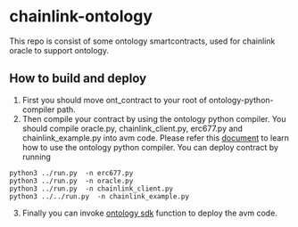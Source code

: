 # chainlink-ontology
This repo is consist of some ontology smartcontracts, used for chainlink oracle to support ontology.

## How to build and deploy
1. First you should move ont_contract to your root of ontology-python-compiler path.
2. Then compile your contract by using the ontology python compiler. You should compile oracle.py, chainlink_client.py, erc677.py and chainlink_example.py into avm code. Please refer this [document](https://github.com/ontio/ontology-python-compiler) to learn how to use the ontology python compiler.
You can deploy contract by running 
``` shell
python3 ../run.py  -n erc677.py
python3 ../run.py  -n oracle.py
python3 ../run.py  -n chainlink_client.py
python3 ../../run.py  -n chainlink_example.py
```
3. Finally you can invoke [ontology sdk](https://github.com/ontio/ontology-java-sdk) function to deploy the avm code. 
